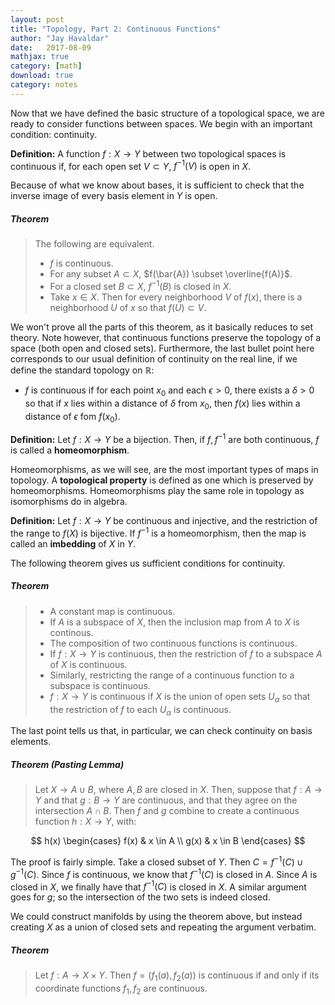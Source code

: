 ```yaml
---
layout: post
title: "Topology, Part 2: Continuous Functions"
author: "Jay Havaldar"
date:   2017-08-09
mathjax: true
category: [math]
download: true
category: notes
---
```


Now that we have defined the basic structure of a topological space, we are ready to consider functions between spaces. We begin with an important condition: continuity.

**Definition:** A function $f:X\rightarrow Y$ between two topological spaces is continuous if, for each open set $V \subset Y$, $f^{-1}(V)$ is open in $X$.

Because of what we know about bases, it is sufficient to check that the inverse image of every basis element in $Y$ is open.

##### Theorem

> The following are equivalent.
> - $f$ is continuous.
> - For any subset $A \subset X$, $f(\bar{A}) \subset \overline{f(A)}$.
> - For a closed set $B \subset X$, $f^{-1}(B)$ is closed in $X$.
> - Take $x\in X$. Then for every neighborhood $V$ of $f(x)$, there is a neighborhood $U$ of $x$ so that $f(U) \subset V$.

We won't prove all the parts of this theorem, as it basically reduces to set theory. Note however, that continuous functions preserve the topology of a space (both open and closed sets). Furthermore, the last bullet point here corresponds to our usual definition of continuity on the real line, if we define the standard topology on $\mathbb{R}$:

- $f$ is continuous if for each point $x_0$ and each $\epsilon > 0$, there exists a $\delta > 0$ so that if $x$ lies within a distance of $\delta$ from $x_0$, then $f(x)$ lies within a distance of $\epsilon$ fom $f(x_0)$.

**Definition:** Let $f:X \rightarrow Y$ be a bijection. Then, if $f, f^{-1}$ are both continuous, $f$ is called a **homeomorphism**.

Homeomorphisms, as we will see, are the most important types of maps in topology. A **topological property** is defined as one which is preserved by homeomorphisms. Homeomorphisms play the same role in topology as isomorphisms do in algebra.

**Definition:** Let $f:X \rightarrow Y$ be continuous and injective, and the restriction of the range to $f(X)$ is bijective. If $f^{-1}$ is a homeomorphism, then the map is called an **imbedding** of $X$ in $Y$.

The following theorem gives us sufficient conditions for continuity.

##### Theorem

> - A constant map is continuous.
> - If $A$ is a subspace of $X$, then the inclusion map from $A$ to $X$ is continous.
> - The composition of two continuous functions is continuous.
> - If $f: X \rightarrow Y$ is continuous, then the restriction of $f$ to a subspace $A$ of $X$ is continuous.
> - Similarly, restricting the range of a continuous function to a subspace is continuous.
> - $f: X \rightarrow Y$ is continuous if $X$ is the union of open sets $U_\alpha$ so that the restriction of $f$ to each $U_\alpha$ is continuous.

The last point tells us that, in particular, we can check continuity on basis elements.

##### Theorem (Pasting Lemma)

> Let $X \rightarrow A \cup B$, where $A,B$ are closed in $X$. Then, suppose that $f:A \rightarrow Y$ and that $g:B \rightarrow Y$ are continuous, and that they agree on the intersection $A \cap B$. Then $f$ and $g$ combine to create a continuous function $h: X \rightarrow Y$, with:
> <p>
$$
h(x)
\begin{cases}
      f(x) & x \in A \\
      g(x) & x \in B
   \end{cases}
$$
> </p>

The proof is fairly simple. Take a closed subset of $Y$. Then $C = f^{-1}(C) \cup g^{-1}(C)$. Since $f$ is continuous, we know that $f^{-1}(C)$ is closed in $A$. Since $A$ is closed in $X$, we finally have that $f^{-1}(C)$ is closed in $X$. A similar argument goes for $g$; so the intersection of the two sets is indeed closed.

We could construct manifolds by using the theorem above, but instead creating $X$ as a union of closed sets and repeating the argument verbatim.

##### Theorem

> Let $f: A \rightarrow X \times Y$. Then $f= (f_1(a), f_2(a))$ is continuous if and only if its coordinate functions $f_1, f_2$ are continuous.